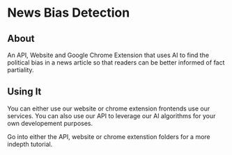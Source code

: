 # News Bias Detection

## About

An API, Website and Google Chrome Extension that uses AI to find the political bias in a news article so that readers can be better informed of fact partiality.

## Using It

You can either use our website or chrome extension frontends use our services. You can also use our API to leverage our AI algorithms for your own developement purposes.

Go into either the API, website or chrome extenstion folders for a more indepth tutorial.

